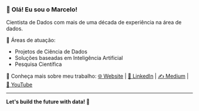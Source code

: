 ### 👋 Olá! Eu sou o Marcelo!
Cientista de Dados com mais de uma década de experiência na área de dados.

🚀 Áreas de atuação:
- Projetos de Ciência de Dados
- Soluções baseadas em Inteligência Artificial
- Pesquisa Científica

🔗 Conheça mais sobre meu trabalho:
[🌐 Website](https://marcelofonseca.me) | [💼 LinkedIn](https://www.linkedin.com/in/marcelohfonseca) | [✍️ Medium](https://medium.com/@marcelohfonseca) | [🎥 YouTube](https://youtube.com/@marcelo-fonseca)

---
**Let's build the future with data! 🚀**
